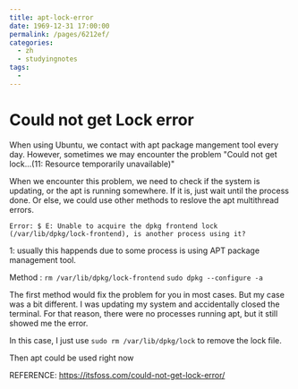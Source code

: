 ```yaml
---
title: apt-lock-error
date: 1969-12-31 17:00:00
permalink: /pages/6212ef/
categories:
  - zh
  - studyingnotes
tags:
  - 
---
```

# Could not get Lock error


When using Ubuntu, we contact with apt package mangement tool every day. However, sometimes we may encounter the problem "Could not get lock...(11: Resource temporarily unavailable)"

When we encounter this problem, we need to check if the system is updating, or the apt is running somewhere. If it is, just wait until the process done. Or else, we could use other methods to reslove the apt multithread errors.

```shell
Error: $ E: Unable to acquire the dpkg frontend lock (/var/lib/dpkg/lock-frontend), is another process using it?
```


1: usually this happends due to some process is using APT package management tool.

Method :
`rm /var/lib/dpkg/lock-frontend`
`sudo dpkg --configure -a`

The first method would fix the problem for you in most cases. But my case was a bit different. I was updating my system and accidentally closed the terminal. For that reason, there were no processes running apt, but it still showed me the error.

In this case, I just use
`sudo rm /var/lib/dpkg/lock`
to remove the lock file.

Then apt could be used right now

REFERENCE:
    https://itsfoss.com/could-not-get-lock-error/

<Valine></Valine>
